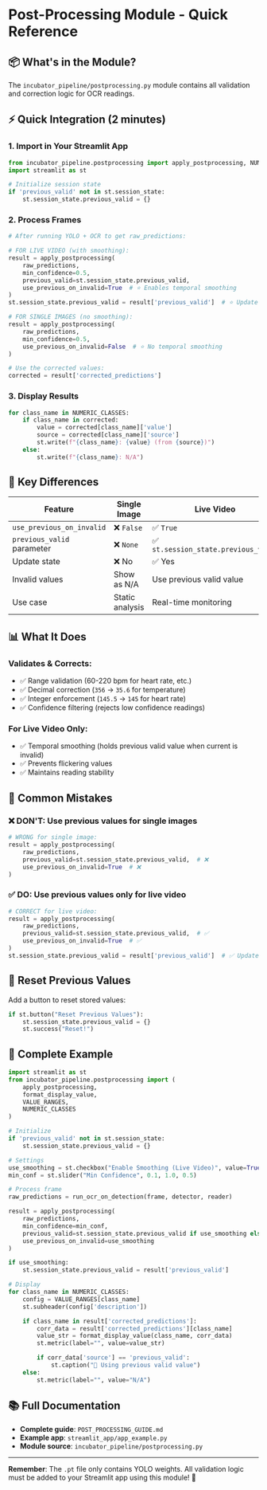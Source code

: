 # Post-Processing Module - Quick Reference

## 📦 What's in the Module?

The `incubator_pipeline/postprocessing.py` module contains all validation and correction logic for OCR readings.

## ⚡ Quick Integration (2 minutes)

### 1. Import in Your Streamlit App

```python
from incubator_pipeline.postprocessing import apply_postprocessing, NUMERIC_CLASSES
import streamlit as st

# Initialize session state
if 'previous_valid' not in st.session_state:
    st.session_state.previous_valid = {}
```

### 2. Process Frames

```python
# After running YOLO + OCR to get raw_predictions:

# FOR LIVE VIDEO (with smoothing):
result = apply_postprocessing(
    raw_predictions,
    min_confidence=0.5,
    previous_valid=st.session_state.previous_valid,
    use_previous_on_invalid=True  # ⭐ Enables temporal smoothing
)
st.session_state.previous_valid = result['previous_valid']  # ⭐ Update state

# FOR SINGLE IMAGES (no smoothing):
result = apply_postprocessing(
    raw_predictions,
    min_confidence=0.5,
    use_previous_on_invalid=False  # ⭐ No temporal smoothing
)

# Use the corrected values:
corrected = result['corrected_predictions']
```

### 3. Display Results

```python
for class_name in NUMERIC_CLASSES:
    if class_name in corrected:
        value = corrected[class_name]['value']
        source = corrected[class_name]['source']
        st.write(f"{class_name}: {value} (from {source})")
    else:
        st.write(f"{class_name}: N/A")
```

## 🎯 Key Differences

| Feature                    | Single Image    | Live Video                           |
| -------------------------- | --------------- | ------------------------------------ |
| `use_previous_on_invalid`  | ❌ `False`      | ✅ `True`                            |
| `previous_valid` parameter | ❌ `None`       | ✅ `st.session_state.previous_valid` |
| Update state               | ❌ No           | ✅ Yes                               |
| Invalid values             | Show as N/A     | Use previous valid value             |
| Use case                   | Static analysis | Real-time monitoring                 |

## 📊 What It Does

### Validates & Corrects:

- ✅ Range validation (60-220 bpm for heart rate, etc.)
- ✅ Decimal correction (`356` → `35.6` for temperature)
- ✅ Integer enforcement (`145.5` → `145` for heart rate)
- ✅ Confidence filtering (rejects low confidence readings)

### For Live Video Only:

- ✅ Temporal smoothing (holds previous valid value when current is invalid)
- ✅ Prevents flickering values
- ✅ Maintains reading stability

## 🚨 Common Mistakes

### ❌ DON'T: Use previous values for single images

```python
# WRONG for single image:
result = apply_postprocessing(
    raw_predictions,
    previous_valid=st.session_state.previous_valid,  # ❌
    use_previous_on_invalid=True  # ❌
)
```

### ✅ DO: Use previous values only for live video

```python
# CORRECT for live video:
result = apply_postprocessing(
    raw_predictions,
    previous_valid=st.session_state.previous_valid,  # ✅
    use_previous_on_invalid=True  # ✅
)
st.session_state.previous_valid = result['previous_valid']  # ✅ Update
```

## 🔄 Reset Previous Values

Add a button to reset stored values:

```python
if st.button("Reset Previous Values"):
    st.session_state.previous_valid = {}
    st.success("Reset!")
```

## 📝 Complete Example

```python
import streamlit as st
from incubator_pipeline.postprocessing import (
    apply_postprocessing,
    format_display_value,
    VALUE_RANGES,
    NUMERIC_CLASSES
)

# Initialize
if 'previous_valid' not in st.session_state:
    st.session_state.previous_valid = {}

# Settings
use_smoothing = st.checkbox("Enable Smoothing (Live Video)", value=True)
min_conf = st.slider("Min Confidence", 0.1, 1.0, 0.5)

# Process frame
raw_predictions = run_ocr_on_detection(frame, detector, reader)

result = apply_postprocessing(
    raw_predictions,
    min_confidence=min_conf,
    previous_valid=st.session_state.previous_valid if use_smoothing else None,
    use_previous_on_invalid=use_smoothing
)

if use_smoothing:
    st.session_state.previous_valid = result['previous_valid']

# Display
for class_name in NUMERIC_CLASSES:
    config = VALUE_RANGES[class_name]
    st.subheader(config['description'])

    if class_name in result['corrected_predictions']:
        corr_data = result['corrected_predictions'][class_name]
        value_str = format_display_value(class_name, corr_data)
        st.metric(label="", value=value_str)

        if corr_data['source'] == 'previous_valid':
            st.caption("🔄 Using previous valid value")
    else:
        st.metric(label="", value="N/A")
```

## 📚 Full Documentation

- **Complete guide**: `POST_PROCESSING_GUIDE.md`
- **Example app**: `streamlit_app/app_example.py`
- **Module source**: `incubator_pipeline/postprocessing.py`

---

**Remember**: The `.pt` file only contains YOLO weights. All validation logic must be added to your Streamlit app using this module! 🎯
